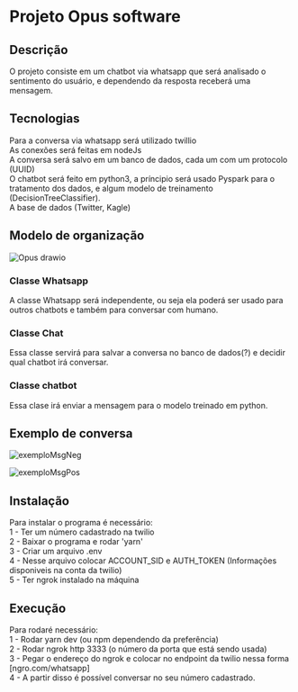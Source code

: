 # Projeto Opus software
## Descrição
O projeto consiste em um chatbot via whatsapp que será analisado o sentimento do usuário, e dependendo da resposta receberá uma mensagem.   

## Tecnologias 
Para a conversa via whatsapp será utilizado twillio  
As conexões será feitas em nodeJs   
A conversa será salvo em um banco de dados, cada um com um protocolo (UUID)  
O chatbot será feito em python3, a príncipio será usado Pyspark para o tratamento dos dados, e algum modelo de treinamento (DecisionTreeClassifier).   
A base de dados (Twitter, Kagle)    

## Modelo de organização    
![Opus drawio](https://user-images.githubusercontent.com/48891644/213893901-1609cd19-bcb9-49b2-a63b-6992712c2edf.png)
### Classe Whatsapp
A classe Whatsapp será independente, ou seja ela poderá ser usado para outros chatbots e também para conversar com humano.   
### Classe Chat
Essa classe servirá para salvar a conversa no banco de dados(?) e decidir qual chatbot irá conversar.   
### Classe chatbot  
Essa clase irá enviar a mensagem para o modelo treinado em python.   

## Exemplo de conversa 

![exemploMsgNeg](https://user-images.githubusercontent.com/48891644/213894100-dc529ac6-e9ee-43fc-84a8-7faedffe90b9.PNG)    

![exemploMsgPos](https://user-images.githubusercontent.com/48891644/213894150-1d037846-838e-4eed-9fb9-96693ff54aa3.PNG)


## Instalação
Para instalar o programa é necessário:   
1 - Ter um número cadastrado na twilio  
2 - Baixar o programa e rodar 'yarn'   
3 - Criar um arquivo .env   
4 - Nesse arquivo colocar ACCOUNT_SID e AUTH_TOKEN (Informações disponiveis na conta da twilio)   
5 - Ter ngrok instalado na máquina   

## Execução   
Para rodaré necessário:  
1 - Rodar yarn dev (ou npm dependendo da preferência)   
2 - Rodar ngrok http 3333 (o número da porta que está sendo usada)  
3 - Pegar o endereço do ngrok e colocar no endpoint da twilio nessa forma [ngro.com/whatsapp]   
4 - A partir disso é possível conversar no seu número cadastrado.   